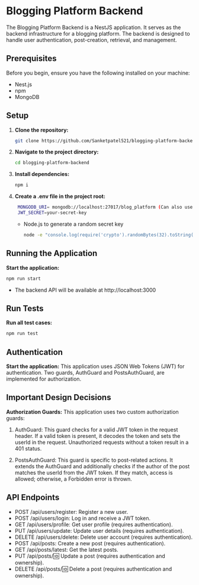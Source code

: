 # Blogging Platform Backend

The Blogging Platform Backend is a NestJS application. It serves as the backend infrastructure for a blogging platform. The backend is designed to handle user authentication, post-creation, retrieval, and management.

## Prerequisites

Before you begin, ensure you have the following installed on your machine:
- Nest.js
- npm
- MongoDB

## Setup

1. **Clone the repository:**

   ```bash
   git clone https://github.com/Sanketpatel521/blogging-platform-backend.git
   ```
2. **Navigate to the project directory:**

   ```bash
   cd blogging-platform-backend
   ```
3. **Install dependencies:**

   ```bash
   npm i
   ```
4. **Create a .env file in the project root:**

   ```bash
    MONGODB_URI= mongodb://localhost:27017/blog_platform (Can also use MongoDB Atlas URI)
    JWT_SECRET=your-secret-key
   ```
   - Node.js to generate a random secret key
      ```bash
      node -e "console.log(require('crypto').randomBytes(32).toString('hex'));"
      ```

## Running the Application
**Start the application:**
   ```bash
   npm run start
   ```
   - The backend API will be available at http://localhost:3000
## Run Tests
**Run all test cases:**
   ```bash
   npm run test
   ```

## Authentication
**Start the application:**
   This application uses JSON Web Tokens (JWT) for authentication. Two guards, AuthGuard and PostsAuthGuard, are implemented for authorization.

## Important Design Decisions
**Authorization Guards:**
This application uses two custom authorization guards:

1. AuthGuard:
This guard checks for a valid JWT token in the request header. If a valid token is present, it decodes the token and sets the userId in the request. Unauthorized requests without a token result in a 401 status.

2. PostsAuthGuard:
This guard is specific to post-related actions. It extends the AuthGuard and additionally checks if the author of the post matches the userId from the JWT token. If they match, access is allowed; otherwise, a Forbidden error is thrown.

## API Endpoints
- POST /api/users/register: Register a new user.
- POST /api/users/login: Log in and receive a JWT token.
- GET /api/users/profile: Get user profile (requires authentication).
- PUT /api/users/update: Update user details (requires authentication).
- DELETE /api/users/delete: Delete user account (requires authentication).
- POST /api/posts: Create a new post (requires authentication).
- GET /api/posts/latest: Get the latest posts.
- PUT /api/posts/:id: Update a post (requires authentication and ownership).
- DELETE /api/posts/:id: Delete a post (requires authentication and ownership).
